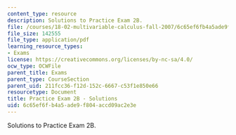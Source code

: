 ```yaml
---
content_type: resource
description: Solutions to Practice Exam 2B.
file: /courses/18-02-multivariable-calculus-fall-2007/6c65ef6fb4a5ade9f804accd09ac2e3e_prac2bsol.pdf
file_size: 142555
file_type: application/pdf
learning_resource_types:
- Exams
license: https://creativecommons.org/licenses/by-nc-sa/4.0/
ocw_type: OCWFile
parent_title: Exams
parent_type: CourseSection
parent_uid: 211fcc36-f12d-152c-6667-c53f1e850e66
resourcetype: Document
title: Practice Exam 2B - Solutions
uid: 6c65ef6f-b4a5-ade9-f804-accd09ac2e3e
---
```

Solutions to Practice Exam 2B.